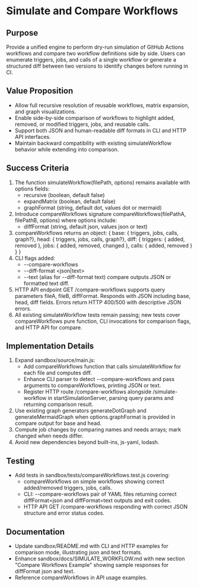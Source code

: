# Simulate and Compare Workflows

## Purpose
Provide a unified engine to perform dry-run simulation of GitHub Actions workflows and compare two workflow definitions side by side.  Users can enumerate triggers, jobs, and calls of a single workflow or generate a structured diff between two versions to identify changes before running in CI.

## Value Proposition

- Allow full recursive resolution of reusable workflows, matrix expansion, and graph visualizations.
- Enable side-by-side comparison of workflows to highlight added, removed, or modified triggers, jobs, and reusable calls.
- Support both JSON and human-readable diff formats in CLI and HTTP API interfaces.
- Maintain backward compatibility with existing simulateWorkflow behavior while extending into comparison.

## Success Criteria

1. The function simulateWorkflow(filePath, options) remains available with options fields:
   - recursive (boolean, default false)
   - expandMatrix (boolean, default false)
   - graphFormat (string, default dot, values dot or mermaid)
2. Introduce compareWorkflows signature compareWorkflows(filePathA, filePathB, options) where options include:
   - diffFormat (string, default json, values json or text)
3. compareWorkflows returns an object:
   {
     base: { triggers, jobs, calls, graph?},
     head: { triggers, jobs, calls, graph?},
     diff: { triggers: { added, removed }, jobs: { added, removed, changed }, calls: { added, removed } }
   }
4. CLI flags added:
   - --compare-workflows <fileA> <fileB>
   - --diff-format <json|text>
   - --text (alias for --diff-format text)
   compare outputs JSON or formatted text diff.
5. HTTP API endpoint GET /compare-workflows supports query parameters fileA, fileB, diffFormat. Responds with JSON including base, head, diff fields. Errors return HTTP 400/500 with descriptive JSON errors.
6. All existing simulateWorkflow tests remain passing; new tests cover compareWorkflows pure function, CLI invocations for comparison flags, and HTTP API for compare.

## Implementation Details

1. Expand sandbox/source/main.js:
   - Add compareWorkflows function that calls simulateWorkflow for each file and computes diff.
   - Enhance CLI parser to detect --compare-workflows and pass arguments to compareWorkflows, printing JSON or text.
   - Register HTTP route /compare-workflows alongside /simulate-workflow in startSimulationServer, parsing query params and returning comparison result.
2. Use existing graph generators generateDotGraph and generateMermaidGraph when options.graphFormat is provided in compare output for base and head.
3. Compute job changes by comparing names and needs arrays; mark changed when needs differ.
4. Avoid new dependencies beyond built-ins, js-yaml, lodash.

## Testing

- Add tests in sandbox/tests/compareWorkflows.test.js covering:
  - compareWorkflows on simple workflows showing correct added/removed triggers, jobs, calls.
  - CLI: --compare-workflows pair of YAML files returning correct diffFormat=json and diffFormat=text outputs and exit codes.
  - HTTP API GET /compare-workflows responding with correct JSON structure and error status codes.

## Documentation

- Update sandbox/README.md with CLI and HTTP examples for comparison mode, illustrating json and text formats.
- Enhance sandbox/docs/SIMULATE_WORKFLOW.md with new section "Compare Workflows Example" showing sample responses for diffFormat json and text.
- Reference compareWorkflows in API usage examples.